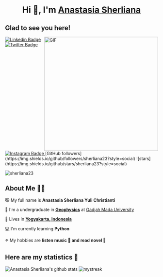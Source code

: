 <h1 align="center">Hi 👋, I'm <a href="https://github.com/sherliana23/sherliana23.git/" target="blank">
Anastasia Sherliana</a></h1>

## Glad to see you here! 

<img align="right" width="375" alt="GIF" src="https://github.com/vimalverma558/vimalverma558/blob/v2/img/dino.gif" />

<a target="_blank" href="https://linkedin.com/in/anastasia-sherliana-yuli-christianti-658172290/">
<img src="https://img.shields.io/badge/-Anastasia Sherliana-blue?style=for-the-badge&logo=Linkedin&logoColor=white&link=https://linkedin.com/in/Anastasia Sherliana/" alt="Linkedin Badge">
</a>
<a target="_blank" href="https://twitter.com/inisherli">
<img src="https://img.shields.io/badge/Anastasia Sherliana-1ca0f1?style=for-the-badge&logo=twitter&logoColor=white&link=https://twitter.com/Anastasia Sherliana" alt="Twitter Badge">
</a>
<a target="_blank" href="https://instagram.com/_asherliaa/">
<img src="https://img.shields.io/badge/-Anastasia Sherliana-E1306C?style=for-the-badge&logo=Instagram&logoColor=white&link=https://instagram.com/Anastasia Sherliana/" alt="Instagram Badge">
</a> 
[GitHub followers](https://img.shields.io/github/followers/sherliana23?style=social) ![stars](https://img.shields.io/github/stars/sherliana23?style=social)  <p align="left"> <img src="https://komarev.com/ghpvc/?username=sherliana23&label=Profile%20views&color=0e75b6&style=flat" alt="sherliana23" /> </p>


## About Me 👩🏽

😸 My full name is **Anastasia Sherliana Yuli Christianti**

🏢 I'm a undergraduate in [**Geophysics**](https://geofisika.ugm.ac.id) at [Gadjah Mada University](https://ugm.ac.id)

🏡 Lives in [**Yogyakarta, Indonesia**](https://jogjaprov.go.id)

💻 I'm currently learning **Python**

☂️ My hobbies are **listen music 🎵 and read novel 📔**

## Here are my statistics 🚀
![Anastasia Sherliana's github stats](https://github-readme-stats.vercel.app/api?username=sherliana23&show_icons=true&theme=tokyonight)
<img src="https://github-readme-streak-stats.herokuapp.com/?user=sherliana23&theme=tokyonight" alt="mystreak"/>
